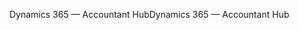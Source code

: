 <span data-ttu-id="6acad-101">Dynamics 365 — Accountant Hub</span><span class="sxs-lookup"><span data-stu-id="6acad-101">Dynamics 365 — Accountant Hub</span></span>
